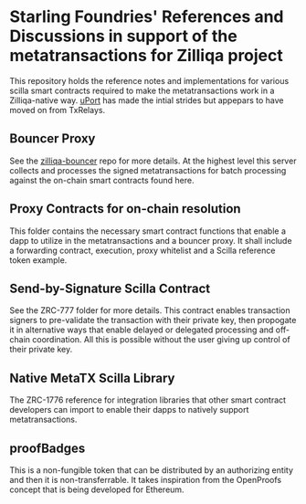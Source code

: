 # Starling Foundries' References and Discussions in support of the metatransactions for Zilliqa project

This repository holds the reference notes and implementations for various scilla smart contracts required to make the metatransactions work in a Zilliqa-native way. [uPort](https://github.com/uport-project/uport-identity#send-a-meta-tx) has made the intial strides but appepars to have moved on from TxRelays.

## Bouncer Proxy

See the [zilliqa-bouncer](https://github.com/starling-foundries/zilliqa-bouncer) repo for more details. At the highest level this server collects and processes the signed metatransactions for batch processing against the on-chain smart contracts found here.

## Proxy Contracts for on-chain resolution

This folder contains the necessary smart contract functions that enable a dapp to utilize in the metatransactions and a bouncer proxy. It shall include a forwarding contract, execution, proxy whitelist and a Scilla reference token example.

## Send-by-Signature Scilla Contract

See the ZRC-777 folder for more details. This contract enables transaction signers to pre-validate the transaction with their private key, then propogate it in alternative ways that enable delayed or delegated processing and off-chain coordination. All this is possible without the user giving up control of their private key.

## Native MetaTX Scilla Library

The ZRC-1776 reference for integration libraries that other smart contract developers can import to enable their dapps to natively support metatransactions.

## proofBadges

This is a non-fungible token that can be distributed by an authorizing entity and then it is non-transferrable. It takes inspiration from the OpenProofs concept that is being developed for Ethereum.